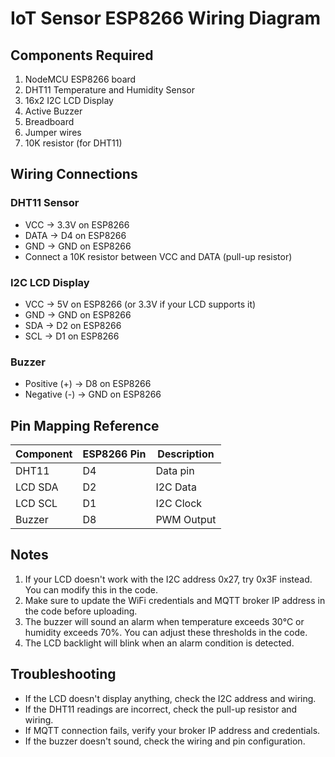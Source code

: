 # IoT Sensor ESP8266 Wiring Diagram

## Components Required

1. NodeMCU ESP8266 board
2. DHT11 Temperature and Humidity Sensor
3. 16x2 I2C LCD Display
4. Active Buzzer
5. Breadboard
6. Jumper wires
7. 10K resistor (for DHT11)

## Wiring Connections

### DHT11 Sensor
- VCC → 3.3V on ESP8266
- DATA → D4 on ESP8266
- GND → GND on ESP8266
- Connect a 10K resistor between VCC and DATA (pull-up resistor)

### I2C LCD Display
- VCC → 5V on ESP8266 (or 3.3V if your LCD supports it)
- GND → GND on ESP8266
- SDA → D2 on ESP8266
- SCL → D1 on ESP8266

### Buzzer
- Positive (+) → D8 on ESP8266
- Negative (-) → GND on ESP8266

## Pin Mapping Reference

| Component | ESP8266 Pin | Description |
|-----------|-------------|-------------|
| DHT11     | D4          | Data pin    |
| LCD SDA   | D2          | I2C Data    |
| LCD SCL   | D1          | I2C Clock   |
| Buzzer    | D8          | PWM Output  |

## Notes

1. If your LCD doesn't work with the I2C address 0x27, try 0x3F instead. You can modify this in the code.
2. Make sure to update the WiFi credentials and MQTT broker IP address in the code before uploading.
3. The buzzer will sound an alarm when temperature exceeds 30°C or humidity exceeds 70%. You can adjust these thresholds in the code.
4. The LCD backlight will blink when an alarm condition is detected.

## Troubleshooting

- If the LCD doesn't display anything, check the I2C address and wiring.
- If the DHT11 readings are incorrect, check the pull-up resistor and wiring.
- If MQTT connection fails, verify your broker IP address and credentials.
- If the buzzer doesn't sound, check the wiring and pin configuration.
